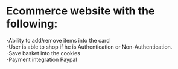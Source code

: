 # Ecommerce website with the following:

-Ability to add/remove items into the card <br>
-User is able to shop if he is Authentication or Non-Authentication.<br>
-Save basket into the cookies <br>
-Payment integration Paypal  <br>
